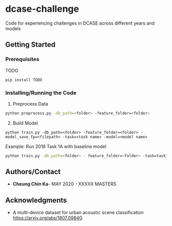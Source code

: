 # dcase-challenge
Code for experiencing challenges in DCASE across different years and models

## Getting Started
### Prerequisites

TODO

```
pip install TODO
```

### Installing/Running the Code

1. Preprocess Data

```bash
python preprocess.py -db_path=<folder> -feature_folder=<folder>
```

2. Build Model

```
python train.py -db_path=<folder> -feature_folder=<folder> -model_save_fp=<filepath> -task=<task name> -model=<model name>
```
Example: Run 2018 Task 1A with baseline model
```bash
python train.py -db_path=<folder> - feature_folder=<folder> -task=task1a-2018 -model=baseline
```



## Authors/Contact


* **Cheung Chin Ka**- MAY 2020 - XXXXX MASTERS


## Acknowledgments

* A multi-device dataset for urban acoustic scene classification https://arxiv.org/abs/1807.09840.

